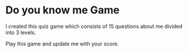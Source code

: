 # Do you know me Game

I created this quiz game which consists of 15 questions about me divided into 3 levels. 

Play this game and update me with your score.